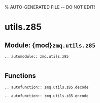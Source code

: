 % AUTO-GENERATED FILE -- DO NOT EDIT!

# utils.z85

## Module: {mod}`zmq.utils.z85`

```{eval-rst}
.. automodule:: zmq.utils.z85
```

```{currentmodule} zmq.utils.z85
```

## Functions

```{eval-rst}
.. autofunction:: zmq.utils.z85.decode

```

```{eval-rst}
.. autofunction:: zmq.utils.z85.encode
```
